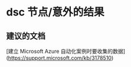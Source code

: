 
<properties
    pageTitle="dsc nodes/unexpected results"
    description="32501568DscNodesunexpectedResu"
    service="microsoft.automation"
    resource="automationaccounts"
    authors="adoyle"
    displayorder=""
    selfHelpType="generic"
    supportTopicIds="32501568"
    resourceTags=""
    productPesIds="15607"
    cloudEnvironments="public"
/>


# dsc 节点/意外的结果


## **建议的文档**
[建立 Microsoft Azure 自动化案例时要收集的数据] (https://support.microsoft.com/kb/3178510)


<!--HONumber=Aug16_HO3-->


